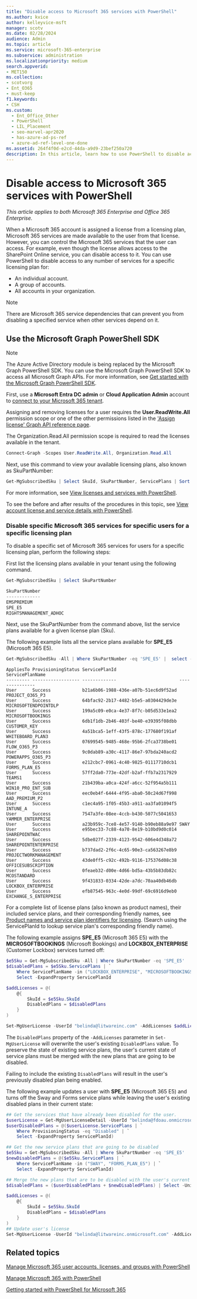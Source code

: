 ```yaml
---
title: "Disable access to Microsoft 365 services with PowerShell"
ms.author: kvice
author: kelleyvice-msft
manager: scotv
ms.date: 02/28/2024
audience: Admin
ms.topic: article
ms.service: microsoft-365-enterprise
ms.subservice: administration
ms.localizationpriority: medium
search.appverid:
- MET150
ms.collection: 
- scotvorg
- Ent_O365
- must-keep
f1.keywords:
- CSH
ms.custom:
  - Ent_Office_Other
  - PowerShell
  - LIL_Placement
  - seo-marvel-apr2020
  - has-azure-ad-ps-ref
  - azure-ad-ref-level-one-done
ms.assetid: 264f4f0d-e2cd-44da-a9d9-23bef250a720
description: In this article, learn how to use PowerShell to disable access to Microsoft 365 services for users.
---
```


# Disable access to Microsoft 365 services with PowerShell

*This article applies to both Microsoft 365 Enterprise and Office 365 Enterprise.*

When a Microsoft 365 account is assigned a license from a licensing plan, Microsoft 365 services are made available to the user from that license. However, you can control the Microsoft 365 services that the user can access. For example, even though the license allows access to the SharePoint Online service, you can disable access to it. You can use PowerShell to disable access to any number of services for a specific licensing plan for:

- An individual account.
- A group of accounts.
- All accounts in your organization.

> [!NOTE]
> There are Microsoft 365 service dependencies that can prevent you from disabling a specified service when other services depend on it.

## Use the Microsoft Graph PowerShell SDK

>[!NOTE]
> The Azure Active Directory module is being replaced by the Microsoft Graph PowerShell SDK. You can use the Microsoft Graph PowerShell SDK to access all Microsoft Graph APIs. For more information, see [Get started with the Microsoft Graph PowerShell SDK](/powershell/microsoftgraph/get-started).

First, use a **Microsoft Entra DC admin** or **Cloud Application Admin** account to [connect to your Microsoft 365 tenant](connect-to-microsoft-365-powershell.md).

Assigning and removing licenses for a user requires the **User.ReadWrite.All** permission scope or one of the other permissions listed in the ['Assign license' Graph API reference page](/graph/api/user-assignlicense).

The Organization.Read.All permission scope is required to read the licenses available in the tenant.

```powershell
Connect-Graph -Scopes User.ReadWrite.All, Organization.Read.All
```

Next, use this command to view your available licensing plans, also known as SkuPartNumber:

```powershell
Get-MgSubscribedSku | Select SkuId, SkuPartNumber, ServicePlans | Sort SkuPartNumber
```

For more information, see [View licenses and services with PowerShell](view-licenses-and-services-with-microsoft-365-powershell.md).

To see the before and after results of the procedures in this topic, see [View account license and service details with PowerShell](view-account-license-and-service-details-with-microsoft-365-powershell.md).

### Disable specific Microsoft 365 services for specific users for a specific licensing plan
  
To disable a specific set of Microsoft 365 services for users for a specific licensing plan, perform the following steps:
  
First list the licensing plans available in your tenant using the following command.

```powershell
Get-MgSubscribedSku | Select SkuPartNumber

SkuPartNumber
-------------
EMSPREMIUM
SPE_E5
RIGHTSMANAGEMENT_ADHOC

```

Next, use the SkuPartNumber from the command above, list the service plans available for a given license plan (Sku).

The following example lists all the service plans available for **SPE_E5** (Microsoft 365 E5).

```powershell
Get-MgSubscribedSku -All | Where SkuPartNumber -eq 'SPE_E5' |  select -ExpandProperty ServicePlans
```

```text
AppliesTo ProvisioningStatus ServicePlanId                        ServicePlanName
--------- ------------------ -------------                        ---------------
User      Success            b21a6b06-1988-436e-a07b-51ec6d9f52ad PROJECT_O365_P3
User      Success            64bfac92-2b17-4482-b5e5-a0304429de3e MICROSOFTENDPOINTDLP
User      Success            199a5c09-e0ca-4e37-8f7c-b05d533e1ea2 MICROSOFTBOOKINGS
User      Success            6db1f1db-2b46-403f-be40-e39395f08dbb CUSTOMER_KEY
User      Success            4a51bca5-1eff-43f5-878c-177680f191af WHITEBOARD_PLAN3
User      Success            07699545-9485-468e-95b6-2fca3738be01 FLOW_O365_P3
User      Success            9c0dab89-a30c-4117-86e7-97bda240acd2 POWERAPPS_O365_P3
User      Success            e212cbc7-0961-4c40-9825-01117710dcb1 FORMS_PLAN_E5
User      Success            57ff2da0-773e-42df-b2af-ffb7a2317929 TEAMS1
User      Success            21b439ba-a0ca-424f-a6cc-52f954a5b111 WIN10_PRO_ENT_SUB
User      Success            eec0eb4f-6444-4f95-aba0-50c24d67f998 AAD_PREMIUM_P2
User      Success            c1ec4a95-1f05-45b3-a911-aa3fa01094f5 INTUNE_A
User      Success            7547a3fe-08ee-4ccb-b430-5077c5041653 YAMMER_ENTERPRISE
User      Success            a23b959c-7ce8-4e57-9140-b90eb88a9e97 SWAY
User      Success            e95bec33-7c88-4a70-8e19-b10bd9d0c014 SHAREPOINTWAC
User      Success            5dbe027f-2339-4123-9542-606e4d348a72 SHAREPOINTENTERPRISE
User      Success            b737dad2-2f6c-4c65-90e3-ca563267e8b9 PROJECTWORKMANAGEMENT
User      Success            43de0ff5-c92c-492b-9116-175376d08c38 OFFICESUBSCRIPTION
User      Success            0feaeb32-d00e-4d66-bd5a-43b5b83db82c MCOSTANDARD
User      Success            9f431833-0334-42de-a7dc-70aa40db46db LOCKBOX_ENTERPRISE
User      Success            efb87545-963c-4e0d-99df-69c6916d9eb0 EXCHANGE_S_ENTERPRISE
```

For a complete list of license plans (also known as product names), their included service plans, and their corresponding friendly names, see [Product names and service plan identifiers for licensing](/azure/active-directory/users-groups-roles/licensing-service-plan-reference). (Search using the ServicePlanId to lookup service plan's corresponding friendly name).

The following example assigns **SPE_E5** (Microsoft 365 E5) with the **MICROSOFTBOOKINGS** (Microsoft Bookings) and **LOCKBOX_ENTERPRISE** (Customer Lockbox) services turned off:
  
```powershell
$e5Sku = Get-MgSubscribedSku -All | Where SkuPartNumber -eq 'SPE_E5'
$disabledPlans = $e5Sku.ServicePlans | `
    Where ServicePlanName -in ("LOCKBOX_ENTERPRISE", "MICROSOFTBOOKINGS") | `
    Select -ExpandProperty ServicePlanId

$addLicenses = @(
    @{
        SkuId = $e5Sku.SkuId
        DisabledPlans = $disabledPlans
    }
)

Set-MgUserLicense -UserId "belinda@litwareinc.com" -AddLicenses $addLicenses -RemoveLicenses @()
```

The `DisabledPlans` property of the `-AddLicenses` parameter in `Set-MgUserLicense` will overwrite the user's existing `DisabledPlans` value. To preserve the state of existing service plans, the user's current state of service plans must be merged with the new plans that are going to be disabled.

Failing to include the existing `DisabledPlans` will result in the user's previously disabled plan being enabled.

The following example updates a user with **SPE_E5** (Microsoft 365 E5) and turns off the Sway and Forms service plans while leaving the user's existing disabled plans in their current state:
  
```powershell
## Get the services that have already been disabled for the user.
$userLicense = Get-MgUserLicenseDetail -UserId "belinda@fdoau.onmicrosoft.com"
$userDisabledPlans = @($userLicense.ServicePlans | `
    Where ProvisioningStatus -eq "Disabled" | `
    Select -ExpandProperty ServicePlanId)

## Get the new service plans that are going to be disabled
$e5Sku = Get-MgSubscribedSku -All | Where SkuPartNumber -eq 'SPE_E5'
$newDisabledPlans = @($e5Sku.ServicePlans | `
    Where ServicePlanName -in ("SWAY", "FORMS_PLAN_E5") | `
    Select -ExpandProperty ServicePlanId)

## Merge the new plans that are to be disabled with the user's current state of disabled plans
$disabledPlans = ($userDisabledPlans + $newDisabledPlans) | Select -Unique

$addLicenses = @(
    @{
        SkuId = $e5Sku.SkuId
        DisabledPlans = $disabledPlans
    }
)
## Update user's license
Set-MgUserLicense -UserId "belinda@litwareinc.onmicrosoft.com" -AddLicenses $addLicenses -RemoveLicenses @()
```

## Related topics

[Manage Microsoft 365 user accounts, licenses, and groups with PowerShell](manage-user-accounts-and-licenses-with-microsoft-365-powershell.md)
  
[Manage Microsoft 365 with PowerShell](manage-microsoft-365-with-microsoft-365-powershell.md)
  
[Getting started with PowerShell for Microsoft 365](getting-started-with-microsoft-365-powershell.md)
